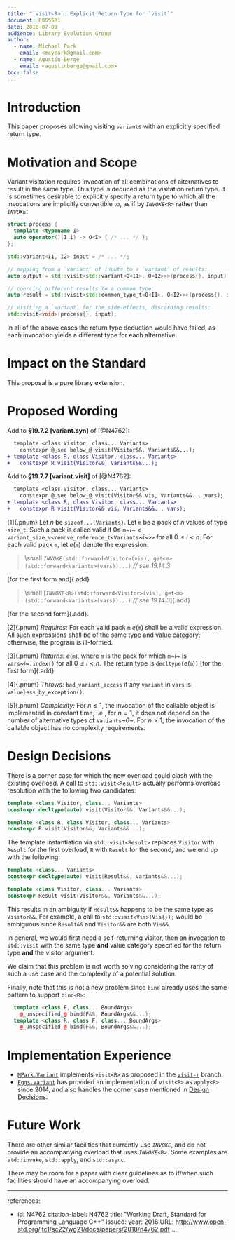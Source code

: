 ```yaml
---
title: "`visit<R>`: Explicit Return Type for `visit`"
document: P0655R1
date: 2018-07-09
audience: Library Evolution Group
author:
  - name: Michael Park
    email: <mcypark@gmail.com>
  - name: Agustín Bergé
    email: <agustinberge@gmail.com>
toc: false
...
```


# Introduction

This paper proposes allowing visiting `variant`s with an explicitly specified
return type.

# Motivation and Scope

Variant visitation requires invocation of all combinations of alternatives to
result in the same type. This type is deduced as the visitation return type.
It is sometimes desirable to explicitly specify a return type to which all
the invocations are implicitly convertible to, as if by _`INVOKE`_`<R>` rather
than _`INVOKE`_:

```cpp
struct process {
  template <typename I>
  auto operator()(I i) -> O<I> { /* ... */ };
};

std::variant<I1, I2> input = /* ... */;

// mapping from a `variant` of inputs to a `variant` of results:
auto output = std::visit<std::variant<O<I1>, O<I2>>>(process{}, input);

// coercing different results to a common type:
auto result = std::visit<std::common_type_t<O<I1>, O<I2>>>(process{}, input);

// visiting a `variant` for the side-effects, discarding results:
std::visit<void>(process{}, input);
```

In all of the above cases the return type deduction would have failed, as each
invocation yields a different type for each alternative.

# Impact on the Standard

This proposal is a pure library extension.

# Proposed Wording

Add to __§19.7.2 [variant.syn]__ of [@N4762]:

```diff
  template <class Visitor, class... Variants>
    constexpr @_see below_@ visit(Visitor&&, Variants&&...);
+ template <class R, class Visitor, class... Variants>
+   constexpr R visit(Visitor&&, Variants&&...);
```

Add to __§19.7.7 [variant.visit]__ of [@N4762]:

```diff
  template <class Visitor, class... Variants>
    constexpr @_see below_@ visit(Visitor&& vis, Variants&&... vars);
+ template <class R, class Visitor, class... Variants>
+   constexpr R visit(Visitor&& vis, Variants&&... vars);
```
[1]{.pnum} Let _n_ be `sizeof...(Variants)`. Let `m` be a pack of _n_ values of
type `size_t`. Such a pack is called valid if $0 \leq$ `m`_~i~_ <
`variant_size_v<remove_reference_t<Variants`_~i~_`>>` for all $0 \leq i < n$.
For each valid pack `m`, let _e_(`m`) denote the expression:

> \small _`INVOKE`_`(std::forward<Visitor>(vis), get<m>(std::forward<Variants>(vars))...)` _// see 19.14.3_

[for the first form and]{.add}

> \small [_`INVOKE`_`<R>(std::forward<Visitor>(vis), get<m>(std::forward<Variants>(vars))...)` _// see 19.14.3_]{.add}

[for the second form]{.add}.

[2]{.pnum} _Requires:_ For each valid pack `m` _e_(`m`) shall be a valid
expression. All such expressions shall be of the same type and value category;
otherwise, the program is ill-formed.

[3]{.pnum} _Returns:_ _e_(`m`), where `m` is the pack for which `m`_~i~_ is
`vars`_~i~_`.index()` for all $0 \leq i < n$. The return type is
`decltype(`_e_(`m`)`)` [for the first form]{.add}.

[4]{.pnum} _Throws:_ `bad_variant_access` if any `variant` in `vars` is
`valueless_by_exception()`.

[5]{.pnum} _Complexity:_ For $n \leq 1$, the invocation of the callable object
is implemented in constant time, i.e., for $n = 1$, it does not depend on
the number of alternative types of `Variants`_~0~_. For $n > 1$,
the invocation of the callable object has no complexity requirements.

# Design Decisions

There is a corner case for which the new overload could clash with the existing
overload. A call to `std::visit<Result>` actually performs overload resolution
with the following two candidates:

```cpp
template <class Visitor, class... Variants>
constexpr decltype(auto) visit(Visitor&&, Variants&&...);

template <class R, class Visitor, class... Variants>
constexpr R visit(Visitor&&, Variants&&...);
```

The template instantiation via `std::visit<Result>` replaces `Visitor` with
`Result` for the first overload, `R` with `Result` for the second, and
we end up with the following:

```cpp
template <class... Variants>
constexpr decltype(auto) visit(Result&&, Variants&&...);

template <class Visitor, class... Variants>
constexpr Result visit(Visitor&&, Variants&&...);
```

This results in an ambiguity if `Result&&` happens to be the same type as
`Visitor&&`. For example, a call to `std::visit<Vis>(Vis{});` would be
ambiguous since `Result&&` and `Visitor&&` are both `Vis&&`.

In general, we would first need a self-returning visitor, then an invocation
to `std::visit` with the same type __and__ value category specified for
the return type __and__ the visitor argument.

We claim that this problem is not worth solving considering the rarity of
such a use case and the complexity of a potential solution.

Finally, note that this is not a new problem since `bind` already uses
the same pattern to support `bind<R>`:

```cpp
  template <class F, class... BoundArgs>
    @_unspecified_@ bind(F&&, BoundArgs&&...);
  template <class R, class F, class... BoundArgs>
    @_unspecified_@ bind(F&&, BoundArgs&&...);
```

# Implementation Experience

  - [`MPark.Variant`][mpark/variant] implements `visit<R>` as proposed in
    the [`visit-r`][visit-r] branch.
  - [`Eggs.Variant`][eggs/variant] has provided an implementation of `visit<R>`
    as `apply<R>` since 2014, and also handles the corner case mentioned in
    [Design Decisions](#design-decisions).

[visit-r]: https://github.com/mpark/variant/tree/visit-r
[mpark/variant]: https://github.com/mpark/variant
[eggs/variant]: https://github.com/eggs-cpp/variant

# Future Work

There are other similar facilities that currently use _`INVOKE`_, and
do not provide an accompanying overload that uses _`INVOKE`_`<R>`.
Some examples are `std::invoke`, `std::apply`, and `std::async`.

There may be room for a paper with clear guidelines as to
if/when such facilities should have an accompanying overload.

---
references:
  - id: N4762
    citation-label: N4762
    title: "Working Draft, Standard for Programming Language C++"
    issued:
      year: 2018
    URL: http://www.open-std.org/jtc1/sc22/wg21/docs/papers/2018/n4762.pdf
...
